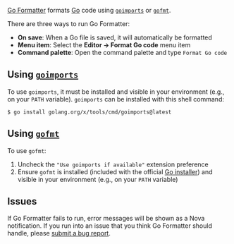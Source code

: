 [Go Formatter](https://extensions.panic.com/extensions/me.brudvik/me.brudvik.nova-go-formatter/) formats [Go](https://go.dev) code using [`goimports`](https://pkg.go.dev/golang.org/x/tools/cmd/goimports) or [`gofmt`](https://pkg.go.dev/cmd/gofmt).

There are three ways to run Go Formatter:

- **On save**: When a Go file is saved, it will automatically be formatted
- **Menu item**: Select the **Editor → Format Go code** menu item
- **Command palette**: Open the command palette and type `Format Go code`

## Using [`goimports`](https://pkg.go.dev/golang.org/x/tools/cmd/goimports)

To use `goimports`, it must be installed and visible in your environment (e.g., on your `PATH` variable). `goimports` can be installed with this shell command:

```
$ go install golang.org/x/tools/cmd/goimports@latest
```

## Using [`gofmt`](https://pkg.go.dev/cmd/gofmt)

To use `gofmt`:

1. Uncheck the `"Use goimports if available"` extension preference
2. Ensure `gofmt` is installed (included with the official [Go installer](https://go.dev/dl)) and visible in your environment (e.g., on your `PATH` variable)

## Issues

If Go Formatter fails to run, error messages will be shown as a Nova notification. If you run into an issue that you think Go Formatter should handle, please [submit a bug report](https://github.com/jbrudvik/nova-go-formatter/issues).

